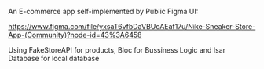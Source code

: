 An E-commerce app self-implemented by Public Figma UI:

https://www.figma.com/file/yxsaT6vfbDaVBUoAEaf17u/Nike-Sneaker-Store-App-(Community)?node-id=43%3A6458

Using FakeStoreAPI for products, Bloc for Bussiness Logic and Isar Database for local database

